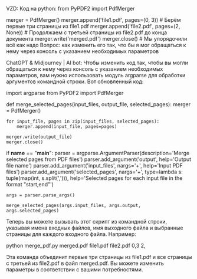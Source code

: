 VZD:
Код на python:
from PyPDF2 import PdfMerger

merger = PdfMerger()
merger.append('file1.pdf', pages=(0, 3))  # Берём первые три страницы из file1.pdf
merger.append('file2.pdf', pages=(2, None))  # Продолжаем с третьей страницы из file2.pdf до конца документа
merger.write('merged.pdf')
merger.close()  # Мы упорядочили всё как надо
Вопрос: как изменить его так, что бы я мог обращаться к нему через консоль с указанием необходимых параметров

ChatGPT & Midjourney | AI bot:
Чтобы изменить код так, чтобы вы могли обращаться к нему через консоль с указанием необходимых параметров, вам нужно использовать модуль argparse для обработки аргументов командной строки. Вот обновленный код:

import argparse
from PyPDF2 import PdfMerger

def merge_selected_pages(input_files, output_file, selected_pages):
    merger = PdfMerger()

    for input_file, pages in zip(input_files, selected_pages):
        merger.append(input_file, pages=pages)

    merger.write(output_file)
    merger.close()

if __name__ == "__main__":
    parser = argparse.ArgumentParser(description='Merge selected pages from PDF files')
    parser.add_argument('output', help='Output file name')
    parser.add_argument('input_files', nargs='+', help='Input PDF files')
    parser.add_argument('selected_pages', nargs='+', type=lambda s: tuple(map(int, s.split(','))), help='Selected pages for each input file in the format "start,end"')

    args = parser.parse_args()

    merge_selected_pages(args.input_files, args.output, args.selected_pages)


Теперь вы можете вызывать этот скрипт из командной строки, указывая имена входных файлов, имя выходного файла и выбранные страницы для каждого входного файла. Например:

python merge_pdf.py merged.pdf file1.pdf file2.pdf 0,3 2,


Эта команда объединит первые три страницы из file1.pdf и все страницы с третьей из file2.pdf в файл merged.pdf. Вы можете изменить параметры в соответствии с вашими потребностями.